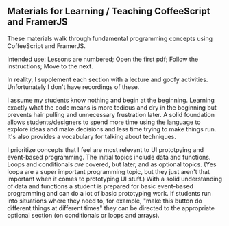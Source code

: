 ## Materials for Learning / Teaching CoffeeScript and FramerJS

These materials walk through fundamental programming concepts using CoffeeScript and FramerJS. 

Intended use: Lessons are numbered; Open the first pdf; Follow the instructions; Move to the next. 

In reality, I supplement each section with a lecture and goofy activities. Unfortunately I don't have recordings of these. 

I assume my students know nothing and begin at the beginning. Learning exactly what the code means is more tedious and dry in the beginning but prevents hair pulling and unnecessary frustration later. A solid foundation allows students/designers to spend more time using the language to explore ideas and make decisions and less time trying to make things run. It's also provides a vocabulary for talking about techniques.

I prioritize concepts that I feel are most relevant to UI prototpying and event-based programming. The initial topics include data and functions. Loops and conditionals *are* covered, but later, and as optional topics. (Yes loopa are a super important programming topic, but they just aren't that important when it comes to prototyping UI stuff.) With a solid understanding of data and functions a student is prepared for basic event-based programming and can do a lot of basic prototyping work. If students run into situations where they need to, for example, "make this button do different things at different times" they can be directed to the appropriate optional section (on conditionals or loops and arrays). 

